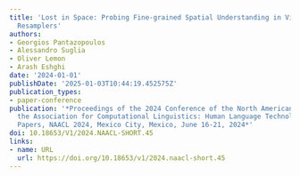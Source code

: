 ```yaml
---
title: 'Lost in Space: Probing Fine-grained Spatial Understanding in Vision and Language
  Resamplers'
authors:
- Georgios Pantazopoulos
- Alessandro Suglia
- Oliver Lemon
- Arash Eshghi
date: '2024-01-01'
publishDate: '2025-01-03T10:44:19.452575Z'
publication_types:
- paper-conference
publication: '*Proceedings of the 2024 Conference of the North American Chapter of
  the Association for Computational Linguistics: Human Language Technologies: Short
  Papers, NAACL 2024, Mexico City, Mexico, June 16-21, 2024*'
doi: 10.18653/V1/2024.NAACL-SHORT.45
links:
- name: URL
  url: https://doi.org/10.18653/v1/2024.naacl-short.45
---
```

